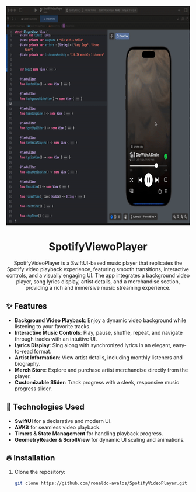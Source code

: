 
<div align="center">
  <img height="600" src="assests/Screen-Recording.gif" alt="ss">
  <h1><b>SpotifyViewoPlayer</b></h1>
  <p>SpotifyVideoPlayer is a SwiftUI-based music player that replicates the Spotify video playback experience, featuring smooth transitions, interactive controls, and a visually engaging UI. The app integrates a background video player, song lyrics display, artist details, and a merchandise section, providing a rich and immersive music streaming experience.<br>
</div>

## ✨ Features
- **Background Video Playback**: Enjoy a dynamic video background while listening to your favorite tracks.
- **Interactive Music Controls**: Play, pause, shuffle, repeat, and navigate through tracks with an intuitive UI.
- **Lyrics Display**: Sing along with synchronized lyrics in an elegant, easy-to-read format.
- **Artist Information**: View artist details, including monthly listeners and biography.
- **Merch Store**: Explore and purchase artist merchandise directly from the player.
- **Customizable Slider**: Track progress with a sleek, responsive music progress slider.
  
## 🚀 Technologies Used
- **SwiftUI** for a declarative and modern UI.
- **AVKit** for seamless video playback.
- **Timers & State Management** for handling playback progress.
- **GeometryReader & ScrollView** for dynamic UI scaling and animations.

## 🔥 Installation
1. Clone the repository:
   ```sh
   git clone https://github.com/ronaldo-avalos/SpotifyVideoPlayer.git
